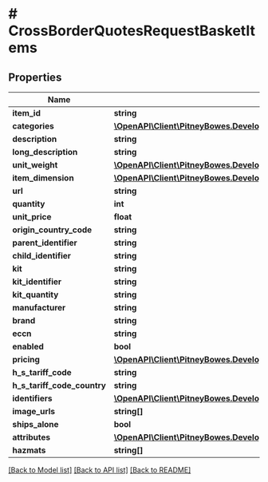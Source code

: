 # # CrossBorderQuotesRequestBasketItems

## Properties

Name | Type | Description | Notes
------------ | ------------- | ------------- | -------------
**item_id** | **string** |  | [optional] 
**categories** | [**\OpenAPI\Client\PitneyBowes.Developer.ShippingApi.Model\CrossBorderQuotesRequestCategories[]**](CrossBorderQuotesRequestCategories.md) |  | [optional] 
**description** | **string** |  | [optional] 
**long_description** | **string** |  | [optional] 
**unit_weight** | [**\OpenAPI\Client\PitneyBowes.Developer.ShippingApi.Model\CrossBorderQuotesRequestUnitWeight**](CrossBorderQuotesRequestUnitWeight.md) |  | [optional] 
**item_dimension** | [**\OpenAPI\Client\PitneyBowes.Developer.ShippingApi.Model\CrossBorderQuotesRequestItemDimension**](CrossBorderQuotesRequestItemDimension.md) |  | [optional] 
**url** | **string** |  | [optional] 
**quantity** | **int** |  | [optional] 
**unit_price** | **float** |  | [optional] 
**origin_country_code** | **string** |  | [optional] 
**parent_identifier** | **string** |  | [optional] 
**child_identifier** | **string** |  | [optional] 
**kit** | **string** |  | [optional] 
**kit_identifier** | **string** |  | [optional] 
**kit_quantity** | **string** |  | [optional] 
**manufacturer** | **string** |  | [optional] 
**brand** | **string** |  | [optional] 
**eccn** | **string** |  | [optional] 
**enabled** | **bool** |  | [optional] 
**pricing** | [**\OpenAPI\Client\PitneyBowes.Developer.ShippingApi.Model\CrossBorderQuotesRequestPricing**](CrossBorderQuotesRequestPricing.md) |  | [optional] 
**h_s_tariff_code** | **string** |  | [optional] 
**h_s_tariff_code_country** | **string** |  | [optional] 
**identifiers** | [**\OpenAPI\Client\PitneyBowes.Developer.ShippingApi.Model\CrossBorderQuotesRequestIdentifiers[]**](CrossBorderQuotesRequestIdentifiers.md) |  | [optional] 
**image_urls** | **string[]** |  | [optional] 
**ships_alone** | **bool** |  | [optional] 
**attributes** | [**\OpenAPI\Client\PitneyBowes.Developer.ShippingApi.Model\CrossBorderQuotesRequestAttributes[]**](CrossBorderQuotesRequestAttributes.md) |  | [optional] 
**hazmats** | **string[]** |  | [optional] 

[[Back to Model list]](../../README.md#documentation-for-models) [[Back to API list]](../../README.md#documentation-for-api-endpoints) [[Back to README]](../../README.md)


